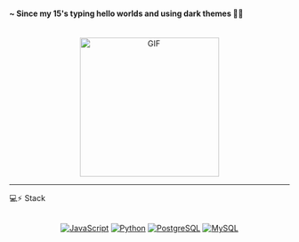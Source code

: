 
#### ~ Since my 15's typing hello worlds and using dark themes 👩‍💻  
<br/>

<center>
    <img width="250" alt="GIF" src="https://media.giphy.com/media/13HgwGsXF0aiGY/giphy.gif" />
</center>

<hr/>
💻⚡ Stack    
<br /> <br/>

<center>

[![JavaScript](https://img.shields.io/badge/-JavaScript-f8ff12?logo=JavaScript&logoColor=black&link=https://www.ecma-international.org/)](https://www.ecma-international.org/)
[![Python](https://img.shields.io/badge/-Python-f8ff12?logo=Python&logoColor=blue&link=https://www.python.org/)](https://www.python.org/)
[![PostgreSQL](https://img.shields.io/badge/-PostgreSQL-336791?logo=PostgreSQL&logoColor=white&link=https://www.postgresql.org/)](https://www.postgresql.org/)
[![MySQL](https://img.shields.io/badge/-MySQL-f89a12?logo=Mysql&logoColor=white&link=https://www.postgresql.org/)](https://www.mysql.com/)

</center>
